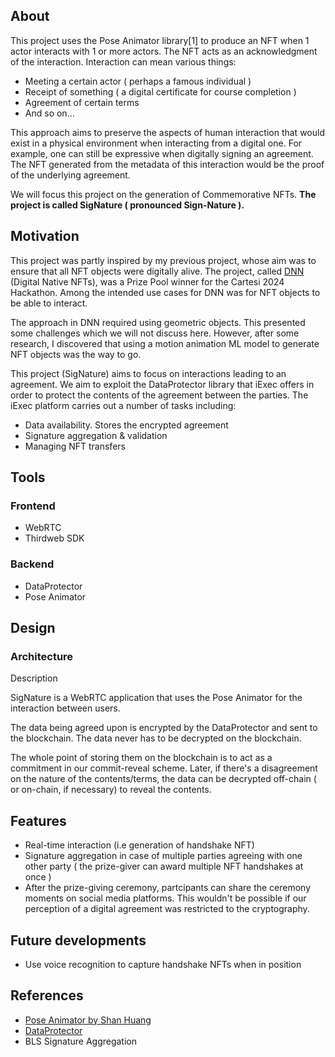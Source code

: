 ## About 
This project uses the Pose Animator library[1] to produce an NFT when 1 actor interacts with 1 or more actors. The NFT acts as an acknowledgment of the interaction. Interaction can mean various things:

- Meeting a certain actor ( perhaps a famous individual )
- Receipt of something ( a digital certificate for course completion )
- Agreement of certain terms 
- And so on…

This approach aims to preserve the aspects of human interaction that would exist in a physical environment when interacting from a digital one. For example, one can still be expressive when digitally signing an agreement. The NFT generated from the metadata of this interaction would be the proof of the underlying agreement. 

We will focus this project on the generation of Commemorative NFTs. **The project is called SigNature ( pronounced Sign-Nature ).**

## Motivation 
This project was partly inspired by my previous project, whose aim was to ensure that all NFT objects were digitally alive. The project, called [DNN](https://github.com/Mberic/dnn) (Digital Native NFTs), was a Prize Pool winner for the Cartesi 2024 Hackathon. Among the intended use cases for DNN was for NFT objects to be able to interact.

The approach in DNN required using geometric objects. This presented some challenges which we will not discuss here. However, after some research, I discovered that using a motion animation ML model to generate NFT objects was the way to go. 

This project (SigNature) aims to focus on interactions leading to an agreement. We aim to exploit the DataProtector library that iExec offers in order to protect the contents of the agreement between the parties. The iExec platform carries out a number of tasks including:

- Data availability. Stores the encrypted agreement 
- Signature aggregation & validation 
- Managing NFT transfers 

## Tools 
### Frontend

- WebRTC
- Thirdweb SDK

### Backend 
- DataProtector
- Pose Animator

## Design
### Architecture 
Description 

SigNature is a WebRTC application that uses the Pose Animator for the interaction between users. 

The data being agreed upon is encrypted by the DataProtector and sent to the blockchain. The data never has to be decrypted on the blockchain. 

The whole point of storing them on the blockchain is to act as a commitment in our commit-reveal scheme. Later, if there's a disagreement on the nature of the contents/terms, the data can be decrypted off-chain ( or on-chain, if necessary) to reveal the contents. 

## Features 

- Real-time interaction (i.e generation of handshake NFT)
- Signature aggregation in case of multiple parties agreeing with one other party ( the prize-giver can award multiple NFT handshakes at once )
- After the prize-giving ceremony, partcipants can share the ceremony moments on social media platforms. This wouldn't be possible if our perception of a digital agreement was restricted to the cryptography. 

## Future developments 

- Use voice recognition to capture handshake NFTs when in position 

## References 
- [Pose Animator by Shan Huang](https://github.com/yemount/pose-animator)
- [DataProtector](https://documentation-tools.vercel.app/tools/dataProtector.html)
- BLS Signature Aggregation 


